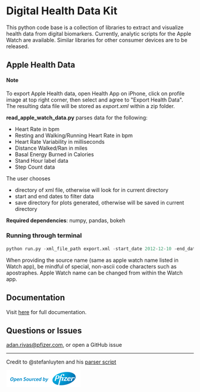 # Digital Health Data Kit
This python code base is a collection of libraries to extract and visualize health data from digital biomarkers. Currently, analytic scripts for the Apple Watch are available. Similar libraries for other consumer devices are to be released.

## Apple Health Data
#### Note
To export Apple Health data, open Health App on iPhone, click on profile image at top right corner, then select and agree to "Export Health Data". The resulting data file will be stored as *export.xml* within a zip folder.

**read_apple_watch_data.py** parses data for the following:

- Heart Rate in bpm
- Resting and Walking/Running Heart Rate in bpm
- Heart Rate Variability in milliseconds
- Distance Walked/Ran in miles
- Basal Energy Burned in Calories
- Stand Hour label data
- Step Count data

The user chooses 
- directory of xml file, otherwise will look for in current directory
- start and end dates to filter data
- save directory for plots generated, otherwise will be saved in current directory
  
**Required dependencies**: numpy, pandas, bokeh

### Running through terminal
```python
python run.py -xml_file_path export.xml -start_date 2012-12-10 -end_date 2012-12-20 
```

When providing the source name (same as apple watch name listed in Watch app), be mindful of special, non-ascii code characters such as apostraphes. Apple Watch name can be changed from within the Watch app.

## Documentation
Visit [here](https://openpfizer.github.io/DigitalHealthData/) for full documentation.

## Questions or Issues
adan.rivas@pfizer.com, or open a GitHub issue

---
Credit to @stefanluyten and his [parser script](https://github.com/stefanluyten/HealthKitExportParser)

![](img/osbypfizer.png)

